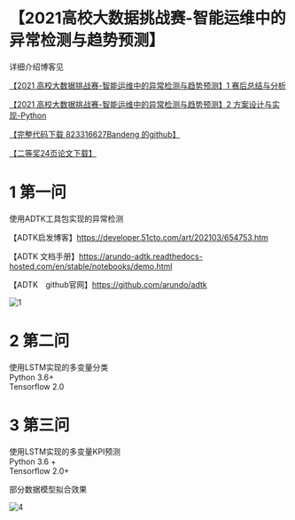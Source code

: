 # 【2021高校大数据挑战赛-智能运维中的异常检测与趋势预测】

详细介绍博客见

[【2021 高校大数据挑战赛-智能运维中的异常检测与趋势预测】1 赛后总结与分析](https://zhuanlan.zhihu.com/p/429514263)

[【2021 高校大数据挑战赛-智能运维中的异常检测与趋势预测】2 方案设计与实现-Python](https://zhuanlan.zhihu.com/write)

[【完整代码下载 823316627Bandeng 的github】](https://link.zhihu.com/?target=https%3A//github.com/823316627bandeng/2021-University-BigData-Challenge)  

[【二等奖24页论文下载】](https://mianbaoduo.com/o/bread/YpiWk5hx)

# 1 第一问

使用ADTK工具包实现的异常检测

【ADTK启发博客】https://developer.51cto.com/art/202103/654753.htm

【ADTK 文档手册】https://arundo-adtk.readthedocs-hosted.com/en/stable/notebooks/demo.html

【ADTK　github官网】https://github.com/arundo/adtk

![1](https://pic2.zhimg.com/80/v2-1898dc94f42c88c48d03ab8938ac8b39_720w.jpg)



# 2 第二问

使用LSTM实现的多变量分类  
Python 3.6+  
Tensorflow 2.0

# 3 第三问

使用LSTM实现的多变量KPI预测  
Python 3.6 +   
Tensorflow 2.0+

部分数据模型拟合效果

![4](https://pic1.zhimg.com/80/v2-193bf313aed9bf2188a2c75d4ec99cbc_720w.jpg)
